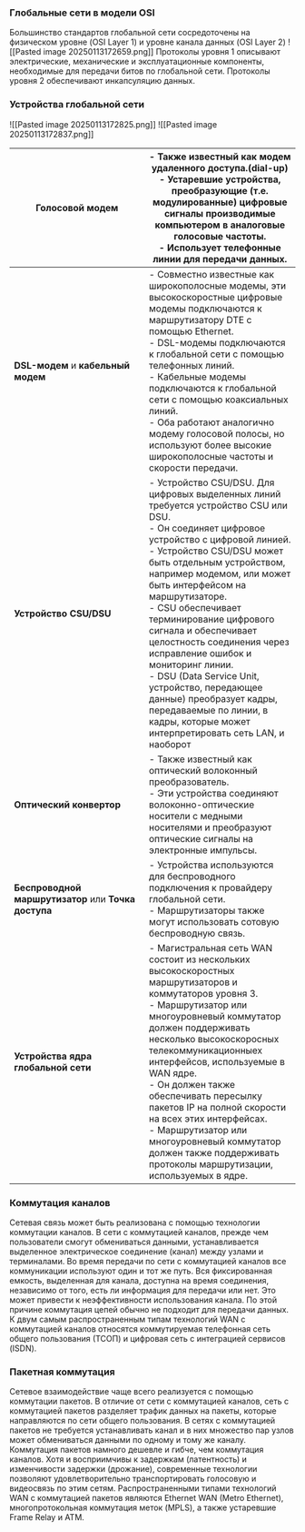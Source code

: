 
### Глобальные сети в модели OSI
Большинство стандартов глобальной сети сосредоточены на физическом уровне (OSI Layer 1) и уровне канала данных (OSI Layer 2)
![[Pasted image 20250113172659.png]]
Протоколы уровня 1 описывают электрические, механические и эксплуатационные компоненты, необходимые для передачи битов по глобальной сети.
Протоколы уровня 2 обеспечивают инкапсуляцию данных.
### Устройства глобальной сети
![[Pasted image 20250113172825.png]]
![[Pasted image 20250113172837.png]]

| **Голосовой модем**                                  | - Также известный как модем удаленного доступа.(dial-up)<br>- Устаревшие устройства, преобразующие (т.е. модулированные) цифровые сигналы производимые компьютером в аналоговые голосовые частоты.<br>- Использует телефонные линии для передачи данных.                                                                                                                                                                                                                                                                                                                              |
| ---------------------------------------------------- | ------------------------------------------------------------------------------------------------------------------------------------------------------------------------------------------------------------------------------------------------------------------------------------------------------------------------------------------------------------------------------------------------------------------------------------------------------------------------------------------------------------------------------------------------------------------------------------- |
| **DSL-модем** и **кабельный модем**                  | - Совместно известные как широкополосные модемы, эти высокоскоростные цифровые модемы подключаются к маршрутизатору DTE с помощью Ethernet.<br>- DSL-модемы подключаются к глобальной сети с помощью телефонных линий.<br>- Кабельные модемы подключаются к глобальной сети с помощью коаксиальных линий.<br>- Оба работают аналогично модему голосовой полосы, но используют более высокие широкополосные частоты и скорости передачи.                                                                                                                                               |
| **Устройство CSU/DSU**                               | - Устройство CSU/DSU. Для цифровых выделенных линий требуется устройство CSU или DSU.<br>- Он соединяет цифровое устройство с цифровой линией.<br>- Устройство CSU/DSU может быть отдельным устройством, например модемом, или может быть интерфейсом на маршрутизаторе.<br>- CSU обеспечивает терминирование цифрового сигнала и обеспечивает целостность соединения через исправление ошибок и мониторинг линии.<br>- DSU (Data Service Unit, устройство, передающее данные) преобразует кадры, передаваемые по линии, в кадры, которые может интерпретировать сеть LAN, и наоборот |
| **Оптический конвертор**                             | - Также известный как оптический волоконный преобразователь.<br>- Эти устройства соединяют волоконно-оптические носители с медными носителями и преобразуют оптические сигналы на электронные импульсы.                                                                                                                                                                                                                                                                                                                                                                               |
| **Беспроводной маршрутизатор** или **Точка доступа** | - Устройства используются для беспроводного подключения к провайдеру глобальной сети.<br>- Маршрутизаторы также могут использовать сотовую беспроводную связь.                                                                                                                                                                                                                                                                                                                                                                                                                        |
| **Устройства ядра глобальной сети**                  | - Магистральная сеть WAN состоит из нескольких высокоскоростных маршрутизаторов и коммутаторов уровня 3.<br>- Маршрутизатор или многоуровневый коммутатор должен поддерживать несколько высокоскоросных телекоммуникационныех интерфейсов, используемые в WAN ядре.<br>- Он должен также обеспечивать пересылку пакетов IP на полной скорости на всех этих интерфейсах.<br>- Маршрутизатор или многоуровневый коммутатор должен также поддерживать протоколы маршрутизации, используемых в ядре.                                                                                      |

### Коммутация каналов
Сетевая связь может быть реализована с помощью технологии коммутации каналов. В сети с коммутацией каналов, прежде чем пользователи смогут обмениваться данными, устанавливается выделенное электрическое соединение (канал) между узлами и терминалами.
Во время передачи по сети с коммутацией каналов все коммуникации используют один и тот же путь. Вся фиксированная емкость, выделенная для канала, доступна на время соединения, независимо от того, есть ли информация для передачи или нет. Это может привести к неэффективности использования канала. По этой причине коммутация цепей обычно не подходит для передачи данных.
К двум самым распространенным типам технологий WAN с коммутацией каналов относятся коммутируемая телефонная сеть общего пользования (ТСОП) и цифровая сеть с интеграцией сервисов (ISDN).
### Пакетная коммутация

Сетевое взаимодействие чаще всего реализуется с помощью коммутации пакетов. В отличие от сети с коммутацией каналов, сеть с коммутацией пакетов разделяет трафик данных на пакеты, которые направляются по сети общего пользования. В сетях с коммутацией пакетов не требуется устанавливать канал и в них множество пар узлов может обмениваться данными по одному и тому же каналу.
Коммутация пакетов намного дешевле и гибче, чем коммутация каналов. Хотя и восприимчивы к задержкам (латентность) и изменчивости задержки (дрожание), современные технологии позволяют удовлетворительно транспортировать голосовую и видеосвязь по этим сетям.
Распространенными типами технологий WAN с коммутацией пакетов являются Ethernet WAN (Metro Ethernet), многопротокольная коммутация меток (MPLS), а также устаревшие Frame Relay и ATM.